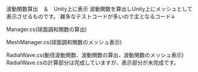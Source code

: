 波動関数算出　＆　Unity上に表示
波動関数を算出しUnity上にメッシュとして表示させるものです。
雑多なテストコードが多いので主となるコード↓

Manager.cs(球面調和関数の算出)

MeshManager.cs(球面調和関数のメッシュ表示)

RadialWave.cs(動径波動関数、波動関数の算出、波動関数のメッシュ表示)
RadialWave.csの計算部分は完成していますが、表示部分が未完成です。
